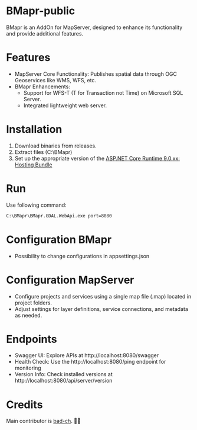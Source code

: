 # BMapr-public
BMapr is an AddOn for MapServer, designed to enhance its functionality and provide additional features.

# Features
* MapServer Core Functionality: Publishes spatial data through OGC Geoservices like WMS, WFS, etc.
* BMapr Enhancements:
  * Support for WFS-T (T for Transaction not Time) on Microsoft SQL Server.
  * Integrated lightweight web server.
# Installation
1. Download binaries from releases.
2. Extract files (C:\BMapr\)
3. Set up the appropriate version of the [ASP.NET Core Runtime 9.0.xx: Hosting Bundle](https://dotnet.microsoft.com/en-us/download/dotnet/9.0) 

# Run
Use following command:
``` bat
C:\BMapr\BMapr.GDAL.WebApi.exe port=8080
```
# Configuration BMapr
* Possibility to change configurations in appsettings.json 
# Configuration MapServer
* Configure projects and services using a single map file (.map) located in project folders.
* Adjust settings for layer definitions, service connections, and metadata as needed.

# Endpoints
* Swagger UI: Explore APIs at http://localhost:8080/swagger
* Health Check: Use the http://localhost:8080/ping endpoint for monitoring
* Version Info: Check installed versions at http://localhost:8080/api/server/version

# Credits
Main contributor is [bad-ch](https://github.com/bad-ch). :ok_man:
